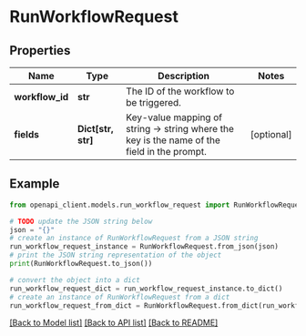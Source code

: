# RunWorkflowRequest


## Properties

Name | Type | Description | Notes
------------ | ------------- | ------------- | -------------
**workflow_id** | **str** | The ID of the workflow to be triggered. | 
**fields** | **Dict[str, str]** | Key-value mapping of string -&gt; string where the key is the name of the field in the prompt. | [optional] 

## Example

```python
from openapi_client.models.run_workflow_request import RunWorkflowRequest

# TODO update the JSON string below
json = "{}"
# create an instance of RunWorkflowRequest from a JSON string
run_workflow_request_instance = RunWorkflowRequest.from_json(json)
# print the JSON string representation of the object
print(RunWorkflowRequest.to_json())

# convert the object into a dict
run_workflow_request_dict = run_workflow_request_instance.to_dict()
# create an instance of RunWorkflowRequest from a dict
run_workflow_request_from_dict = RunWorkflowRequest.from_dict(run_workflow_request_dict)
```
[[Back to Model list]](../README.md#documentation-for-models) [[Back to API list]](../README.md#documentation-for-api-endpoints) [[Back to README]](../README.md)



